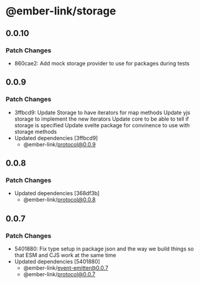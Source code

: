 # @ember-link/storage

## 0.0.10

### Patch Changes

- 860cae2: Add mock storage provider to use for packages during tests

## 0.0.9

### Patch Changes

- 3ffbcd9: Update Storage to have iterators for map methods
  Update yjs storage to implement the new iterators
  Update core to be able to tell if storage is specified
  Update svelte package for convinence to use with storage methods
- Updated dependencies [3ffbcd9]
  - @ember-link/protocol@0.0.9

## 0.0.8

### Patch Changes

- Updated dependencies [368df3b]
  - @ember-link/protocol@0.0.8

## 0.0.7

### Patch Changes

- 5401880: Fix type setup in package json and the way we build things so that ESM and CJS work at the same time
- Updated dependencies [5401880]
  - @ember-link/event-emitter@0.0.7
  - @ember-link/protocol@0.0.7
